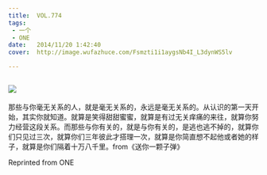 ```yaml
---
title:	VOL.774
tags:
 - 一个
 - ONE
date:	2014/11/20 1:42:40
cover:	http://image.wufazhuce.com/Fsmzti1i1aygsNb4I_L3dynWS5lv

---
```

![](http://image.wufazhuce.com/Fsmzti1i1aygsNb4I_L3dynWS5lv)
---

那些与你毫无关系的人，就是毫无关系的，永远是毫无关系的。从认识的第一天开始，其实你就知道。就算是笑得甜甜蜜蜜，就算是有过无关痒痛的来往，就算你努力经营这段关系。而那些与你有关的，就是与你有关的，是逃也逃不掉的，就算你们只见过三次，就算你们三年彼此才搭理一次，就算是你简直想不起他或者她的样子，就算是你们隔着十万八千里。from《送你一颗子弹》
 
Reprinted from ONE

